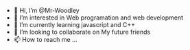- 👋 Hi, I’m @Mr-Woodley
- 👀 I’m interested in Web programation and web development
- 🌱 I’m currently learning javascript and C++
- 💞️ I’m looking to collaborate on My future friends
- 📫 How to reach me ...

<!---
Mr-Woodley/Mr-Woodley is a ✨ special ✨ repository because its `README.md` (this file) appears on your GitHub profile.
You can click the Preview link to take a look at your changes.
--->
